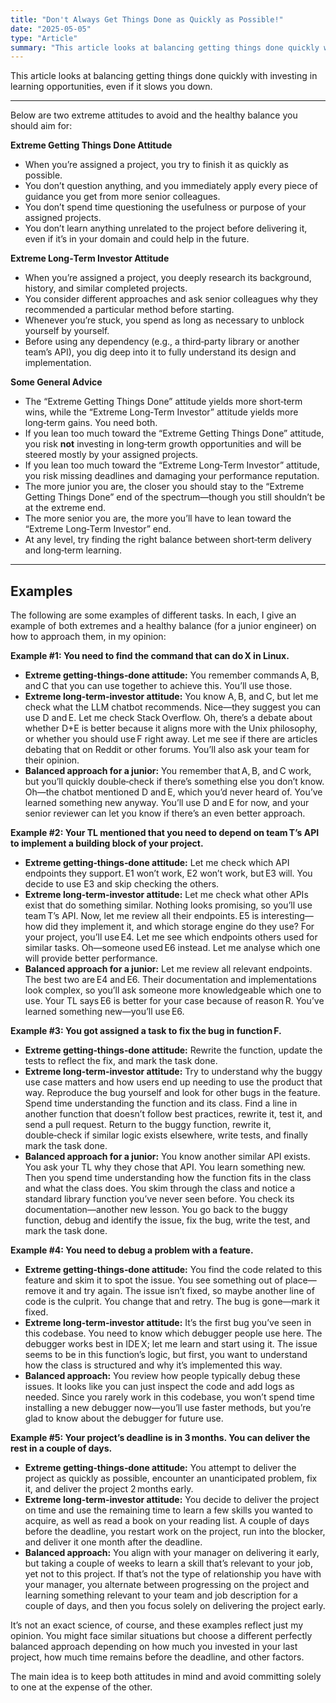 ```yaml
---
title: "Don't Always Get Things Done as Quickly as Possible!"
date: "2025-05-05"
type: "Article"
summary: "This article looks at balancing getting things done quickly with investing in learning opportunities, even if it slows you down."
---
```


This article looks at balancing getting things done quickly with investing in learning opportunities, even if it slows you down.

---

Below are two extreme attitudes to avoid and the healthy balance you should aim for:

**Extreme Getting Things Done Attitude**
- When you’re assigned a project, you try to finish it as quickly as possible.  
- You don’t question anything, and you immediately apply every piece of guidance you get from more senior colleagues.  
- You don’t spend time questioning the usefulness or purpose of your assigned projects.  
- You don’t learn anything unrelated to the project before delivering it, even if it’s in your domain and could help in the future.

**Extreme Long‑Term Investor Attitude**
- When you’re assigned a project, you deeply research its background, history, and similar completed projects.  
- You consider different approaches and ask senior colleagues why they recommended a particular method before starting.  
- Whenever you’re stuck, you spend as long as necessary to unblock yourself by yourself.  
- Before using any dependency (e.g., a third‑party library or another team’s API), you dig deep into it to fully understand its design and implementation.

**Some General Advice**
- The “Extreme Getting Things Done” attitude yields more short‑term wins, while the “Extreme Long‑Term Investor” attitude yields more long‑term gains. You need both.  
- If you lean too much toward the “Extreme Getting Things Done” attitude, you risk **not** investing in long‑term growth opportunities and will be steered mostly by your assigned projects.  
- If you lean too much toward the “Extreme Long‑Term Investor” attitude, you risk missing deadlines and damaging your performance reputation.  
- The more junior you are, the closer you should stay to the “Extreme Getting Things Done” end of the spectrum—though you still shouldn’t be at the extreme end.  
- The more senior you are, the more you’ll have to lean toward the “Extreme Long‑Term Investor” end.  
- At any level, try finding the right balance between short‑term delivery and long‑term learning.

---

## Examples
The following are some examples of different tasks. In each, I give an example of both extremes and a healthy balance (for a junior engineer) on how to approach them, in my opinion:

**Example #1: You need to find the command that can do X in Linux.**  
* **Extreme getting‑things‑done attitude:** You remember commands A, B, and C that you can use together to achieve this. You’ll use those.  
* **Extreme long‑term‑investor attitude:** You know A, B, and C, but let me check what the LLM chatbot recommends. Nice—they suggest you can use D and E. Let me check Stack Overflow. Oh, there’s a debate about whether D+E is better because it aligns more with the Unix philosophy, or whether you should use F right away. Let me see if there are articles debating that on Reddit or other forums. You’ll also ask your team for their opinion.  
* **Balanced approach for a junior:** You remember that A, B, and C work, but you’ll quickly double‑check if there’s something else you don’t know. Oh—the chatbot mentioned D and E, which you’d never heard of. You’ve learned something new anyway. You’ll use D and E for now, and your senior reviewer can let you know if there’s an even better approach.

**Example #2: Your TL mentioned that you need to depend on team T’s API to implement a building block of your project.**  
* **Extreme getting‑things‑done attitude:** Let me check which API endpoints they support. E1 won’t work, E2 won’t work, but E3 will. You decide to use E3 and skip checking the others.  
* **Extreme long‑term‑investor attitude:** Let me check what other APIs exist that do something similar. Nothing looks promising, so you’ll use team T’s API. Now, let me review all their endpoints. E5 is interesting—how did they implement it, and which storage engine do they use? For your project, you’ll use E4. Let me see which endpoints others used for similar tasks. Oh—someone used E6 instead. Let me analyse which one will provide better performance.
* **Balanced approach for a junior:** Let me review all relevant endpoints. The best two are E4 and E6. Their documentation and implementations look complex, so you’ll ask someone more knowledgeable which one to use. Your TL says E6 is better for your case because of reason R. You’ve learned something new—you’ll use E6.

**Example #3: You got assigned a task to fix the bug in function F.**  
* **Extreme getting‑things‑done attitude:** Rewrite the function, update the tests to reflect the fix, and mark the task done.  
* **Extreme long‑term‑investor attitude:** Try to understand why the buggy use case matters and how users end up needing to use the product that way. Reproduce the bug yourself and look for other bugs in the feature. Spend time understanding the function and its class. Find a line in another function that doesn’t follow best practices, rewrite it, test it, and send a pull request. Return to the buggy function, rewrite it, double‑check if similar logic exists elsewhere, write tests, and finally mark the task done.  
* **Balanced approach for a junior:** You know another similar API exists. You ask your TL why they chose that API. You learn something new. Then you spend time understanding how the function fits in the class and what the class does. You skim through the class and notice a standard library function you’ve never seen before. You check its documentation—another new lesson. You go back to the buggy function, debug and identify the issue, fix the bug, write the test, and mark the task done.

**Example #4: You need to debug a problem with a feature.**  
* **Extreme getting‑things‑done attitude:** You find the code related to this feature and skim it to spot the issue. You see something out of place—remove it and try again. The issue isn’t fixed, so maybe another line of code is the culprit. You change that and retry. The bug is gone—mark it fixed.  
* **Extreme long‑term‑investor attitude:** It’s the first bug you’ve seen in this codebase. You need to know which debugger people use here. The debugger works best in IDE X; let me learn and start using it. The issue seems to be in this function’s logic, but first, you want to understand how the class is structured and why it’s implemented this way.  
* **Balanced approach:** You review how people typically debug these issues. It looks like you can just inspect the code and add logs as needed. Since you rarely work in this codebase, you won’t spend time installing a new debugger now—you’ll use faster methods, but you’re glad to know about the debugger for future use.

**Example #5: Your project’s deadline is in 3 months. You can deliver the rest in a couple of days.**  
* **Extreme getting‑things‑done attitude:** You attempt to deliver the project as quickly as possible, encounter an unanticipated problem, fix it, and deliver the project 2 months early.  
* **Extreme long‑term‑investor attitude:** You decide to deliver the project on time and use the remaining time to learn a few skills you wanted to acquire, as well as read a book on your reading list. A couple of days before the deadline, you restart work on the project, run into the blocker, and deliver it one month after the deadline.  
* **Balanced approach:** You align with your manager on delivering it early, but taking a couple of weeks to learn a skill that’s relevant to your job, yet not to this project. If that’s not the type of relationship you have with your manager, you alternate between progressing on the project and learning something relevant to your team and job description for a couple of days, and then you focus solely on delivering the project early.

It’s not an exact science, of course, and these examples reflect just my opinion. You might face similar situations but choose a different perfectly balanced approach depending on how much you invested in your last project, how much time remains before the deadline, and other factors.

The main idea is to keep both attitudes in mind and avoid committing solely to one at the expense of the other.
